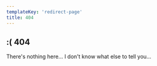 ```yaml
---
templateKey: 'redirect-page'
title: 404
---
```

## :( 404
There's nothing here... I don't know what else to tell you...